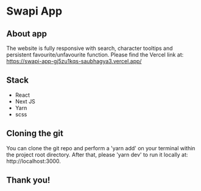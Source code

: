 # Swapi App

## About app

The website is fully responsive with search, character tooltips and persistent favourite/unfavourite function.
Please find the Vercel link at: https://swapi-app-gj5zu1kqs-saubhagya3.vercel.app/

## Stack

- React
- Next JS
- Yarn
- scss

## Cloning the git

You can clone the git repo and perform a 'yarn add' on your terminal within the project root directory. 
After that, please 'yarn dev' to run it locally at: http://localhost:3000.

## Thank you!
